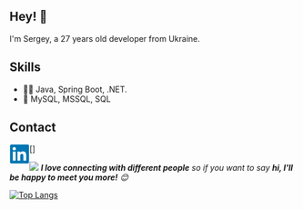 
## Hey! 👋
I'm Sergey, a 27 years old developer from Ukraine.

## Skills
- 👨‍💻 Java, Spring Boot, .NET.
- 💽 MySQL, MSSQL, SQL
## Contact
[<img align="left" alt="LinkedIn" width="35px" src="https://raw.githubusercontent.com/devicons/devicon/c7d326b6009e60442abc35fa45706d6f30ee4c8e/icons/linkedin/linkedin-original.svg" />]
<br />

<img src="https://media.giphy.com/media/LnQjpWaON8nhr21vNW/giphy.gif" width="60"> <em><b>I love connecting with different people</b> so if you want to say <b>hi, I'll be happy to meet you more!</b> 😊</em>

[![Top Langs](https://github-readme-stats.vercel.app/api/top-langs/?username=SergeyMarkelov&theme=jolly&exclude_repo=SergeyMarkelov.github.io)](https://github.com/anuraghazra/github-readme-stats)

<!--
**SergeyMarkelov/SergeyMarkelov** is a ✨ _special_ ✨ repository because its `README.md` (this file) appears on your GitHub profile.



[linkedin]: https://www.linkedin.com/in/sergey-markelov-733263245
